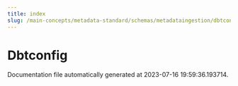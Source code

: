 ```yaml
---
title: index
slug: /main-concepts/metadata-standard/schemas/metadataingestion/dbtconfig
---
```


# Dbtconfig

Documentation file automatically generated at 2023-07-16 19:59:36.193714.
